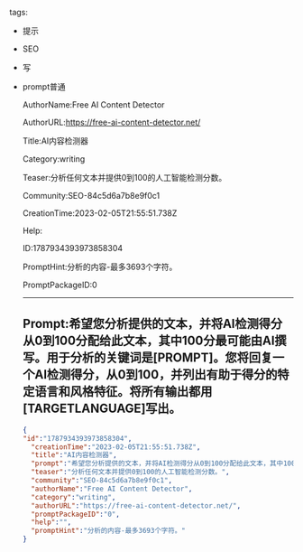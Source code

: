   tags: 
- 提示
- SEO
- 写
- prompt普通

  AuthorName:Free AI Content Detector

  AuthorURL:https://free-ai-content-detector.net/

  Title:AI内容检测器

  Category:writing

  Teaser:分析任何文本并提供0到100的人工智能检测分数。

  Community:SEO-84c5d6a7b8e9f0c1

  CreationTime:2023-02-05T21:55:51.738Z

  Help:

  ID:1787934393973858304

  PromptHint:分析的内容-最多3693个字符。

  PromptPackageID:0

  ---

  ## Prompt:希望您分析提供的文本，并将AI检测得分从0到100分配给此文本，其中100分最可能由AI撰写。用于分析的关键词是[PROMPT]。您将回复一个AI检测得分，从0到100，并列出有助于得分的特定语言和风格特征。将所有输出都用[TARGETLANGUAGE]写出。

  ```json
  {
  "id":"1787934393973858304",
    "creationTime":"2023-02-05T21:55:51.738Z",
    "title":"AI内容检测器",
    "prompt":"希望您分析提供的文本，并将AI检测得分从0到100分配给此文本，其中100分最可能由AI撰写。用于分析的关键词是[PROMPT]。您将回复一个AI检测得分，从0到100，并列出有助于得分的特定语言和风格特征。将所有输出都用[TARGETLANGUAGE]写出。",
    "teaser":"分析任何文本并提供0到100的人工智能检测分数。",
    "community":"SEO-84c5d6a7b8e9f0c1",
    "authorName":"Free AI Content Detector",
    "category":"writing",
    "authorURL":"https://free-ai-content-detector.net/",
    "promptPackageID":"0",
    "help":"",
    "promptHint":"分析的内容-最多3693个字符。"
  }
  ```

